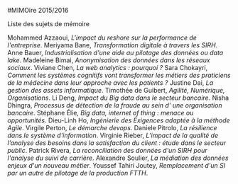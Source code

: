 #MIMOire 2015/2016

Liste des sujets de mémoire

Mohammed Azzaoui, *L'impact du reshore sur la performance de l'entreprise*.
Meriyama Bane, *Transformation digitale à travers les SIRH*.
Anne Bauer, *Industrialisation d'une aide au pilotage des données ou data lake*.
Madeleine Bimai, *Anonymisation des données dans les réseaux sociaux*.
Viviane Chen, *La web analytics : pourquoi ?*
Sara Chokayri, *Comment les systèmes cognitifs vont transformer les métiers des praticiens de la médecine dans leur approche avec les patients ?*
Justine Dai, *La gestion des assets informatique*.
Timothée de Guibert, *Agilité, Numérique, Organisations*.
Li Deng, *Impact du Big data dans le secteur bancaire*.
Nisha Dhingra, *Processus de détection de la fraude au sein d' une organisation bancaire*.
Stéphane Élie, *Big data,  internet of thing  : menace ou opportunités*.
Dieu-Linh Ho, *Ingénierie des Exigences adaptée à la méthode Agile*.
Virgile Perton, *Le démarche devops*.
Daniele Pitrolo, *La résilience dans le système d'information*.
Virginie Rieber, *L’impact de la qualité de l’analyse des besoins dans la satisfaction du client : étude dans le secteur public*.
Patrick Rivera, *La reconciliation des données d'un SIRH pour l'analyse du suivi de carrière*.
Alexandre Soulier, *La médiation des données enjeux d'un nouveau métier*.
Youssef Tahiri Joutey, *Remplacement d'un SI par un autre de pilotage de la production FTTH*.
